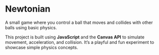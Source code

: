 # Newtonian

A small game where you control a ball that moves and collides with other balls using basic physics.

This project is built using **JavaScript** and the **Canvas API** to simulate movement, acceleration, and collision. It’s a playful and fun experiment to showcase simple physics concepts.
